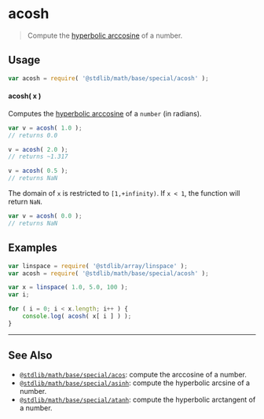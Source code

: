 <!--

@license Apache-2.0

Copyright (c) 2018 The Stdlib Authors.

Licensed under the Apache License, Version 2.0 (the "License");
you may not use this file except in compliance with the License.
You may obtain a copy of the License at

   http://www.apache.org/licenses/LICENSE-2.0

Unless required by applicable law or agreed to in writing, software
distributed under the License is distributed on an "AS IS" BASIS,
WITHOUT WARRANTIES OR CONDITIONS OF ANY KIND, either express or implied.
See the License for the specific language governing permissions and
limitations under the License.

-->

# acosh

> Compute the [hyperbolic arccosine][hyperbolic-arccosine] of a number.

<section class="usage">

## Usage

```javascript
var acosh = require( '@stdlib/math/base/special/acosh' );
```

#### acosh( x )

Computes the [hyperbolic arccosine][hyperbolic-arccosine] of a `number` (in radians).

```javascript
var v = acosh( 1.0 );
// returns 0.0

v = acosh( 2.0 );
// returns ~1.317

v = acosh( 0.5 );
// returns NaN
```

The domain of `x` is restricted to `[1,+infinity)`. If `x < 1`, the function will return `NaN`.

```javascript
var v = acosh( 0.0 );
// returns NaN
```

</section>

<!-- /.usage -->

<section class="examples">

## Examples

<!-- eslint no-undef: "error" -->

```javascript
var linspace = require( '@stdlib/array/linspace' );
var acosh = require( '@stdlib/math/base/special/acosh' );

var x = linspace( 1.0, 5.0, 100 );
var i;

for ( i = 0; i < x.length; i++ ) {
    console.log( acosh( x[ i ] ) );
}
```

</section>

<!-- /.examples -->

<!-- Section for related `stdlib` packages. Do not manually edit this section, as it is automatically populated. -->

<section class="related">

* * *

## See Also

-   <span class="package-name">[`@stdlib/math/base/special/acos`][@stdlib/math/base/special/acos]</span><span class="delimiter">: </span><span class="description">compute the arccosine of a number.</span>
-   <span class="package-name">[`@stdlib/math/base/special/asinh`][@stdlib/math/base/special/asinh]</span><span class="delimiter">: </span><span class="description">compute the hyperbolic arcsine of a number.</span>
-   <span class="package-name">[`@stdlib/math/base/special/atanh`][@stdlib/math/base/special/atanh]</span><span class="delimiter">: </span><span class="description">compute the hyperbolic arctangent of a number.</span>

</section>

<!-- /.related -->

<!-- Section for all links. Make sure to keep an empty line after the `section` element and another before the `/section` close. -->

<section class="links">

[hyperbolic-arccosine]: https://en.wikipedia.org/wiki/Inverse_hyperbolic_function

<!-- <related-links> -->

[@stdlib/math/base/special/acos]: https://github.com/stdlib-js/math/tree/main/base/special/acos

[@stdlib/math/base/special/asinh]: https://github.com/stdlib-js/math/tree/main/base/special/asinh

[@stdlib/math/base/special/atanh]: https://github.com/stdlib-js/math/tree/main/base/special/atanh

<!-- </related-links> -->

</section>

<!-- /.links -->
